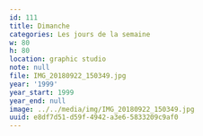 ```yaml
---
id: 111
title: Dimanche
categories: Les jours de la semaine
w: 80
h: 80
location: graphic studio
note: null
file: IMG_20180922_150349.jpg
year: '1999'
year_start: 1999
year_end: null
image: ../../media/img/IMG_20180922_150349.jpg
uuid: e8df7d51-d59f-4942-a3e6-5833209c9af0
---
```


